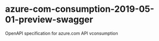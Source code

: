 # azure-com-consumption-2019-05-01-preview-swagger
OpenAPI specification for azure.com API vconsumption

